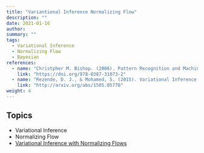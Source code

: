 ```yaml
---
title: "Variantional Inference Normalizing Flow"
description: ""
date: 2021-01-16
author:
summary: ""
tags:
  - Variational Inference
  - Normalizing Flow
  - Bayesian
references:
  - name: "Christpher M. Bishop. (2006). Pattern Recognition and Machine Learning."
    link: "https://doi.org/978-0387-31073-2"
  - name: "Rezende, D. J., & Mohamed, S. (2015). Variational Inference with Normalizing Flows."
    link: "http://arxiv.org/abs/1505.05770"
weight: 4
---
```


## Topics

- Variational Inference
- Normalizing Flow
- [Variational Inference with Normalizing Flows](https://arxiv.org/abs/1505.05770)
